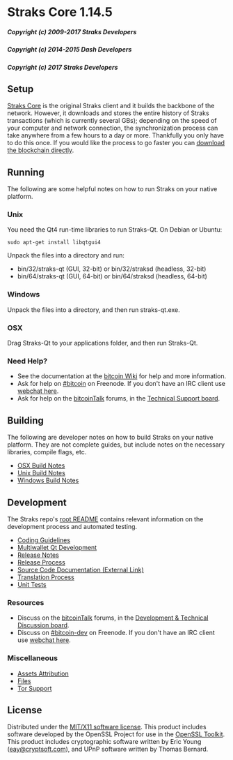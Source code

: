Straks Core 1.14.5
================

##### Copyright (c) 2009-2017 Straks Developers
##### Copyright (c) 2014-2015 Dash Developers
##### Copyright (c) 2017 Straks Developers


Setup
---------------------
[Straks Core](https://github.com/squbs/straks/releases) is the original Straks client and it builds the backbone of the network. However, it downloads and stores the entire history of Straks transactions (which is currently several GBs); depending on the speed of your computer and network connection, the synchronization process can take anywhere from a few hours to a day or more. Thankfully you only have to do this once. If you would like the process to go faster you can [download the blockchain directly](bootstrap.md).

Running
---------------------
The following are some helpful notes on how to run Straks on your native platform.

### Unix

You need the Qt4 run-time libraries to run Straks-Qt. On Debian or Ubuntu:

	sudo apt-get install libqtgui4

Unpack the files into a directory and run:

- bin/32/straks-qt (GUI, 32-bit) or bin/32/straksd (headless, 32-bit)
- bin/64/straks-qt (GUI, 64-bit) or bin/64/straksd (headless, 64-bit)



### Windows

Unpack the files into a directory, and then run straks-qt.exe.

### OSX

Drag Straks-Qt to your applications folder, and then run Straks-Qt.

### Need Help?

* See the documentation at the [bitcoin Wiki](https://en.bitcoin.it/wiki/Main_Page)
for help and more information.
* Ask for help on [#bitcoin](http://webchat.freenode.net?channels=bitcoin) on Freenode. If you don't have an IRC client use [webchat here](http://webchat.freenode.net?channels=bitcoin).
* Ask for help on the [bitcoinTalk](https://bitcointalk.org/) forums, in the [Technical Support board](https://bitcointalk.org/index.php?board=4.0).

Building
---------------------
The following are developer notes on how to build Straks on your native platform. They are not complete guides, but include notes on the necessary libraries, compile flags, etc.

- [OSX Build Notes](build-osx.md)
- [Unix Build Notes](build-unix.md)
- [Windows Build Notes](build-msw.md)

Development
---------------------
The Straks repo's [root README](https://github.com/squbs/Straks) contains relevant information on the development process and automated testing.

- [Coding Guidelines](coding.md)
- [Multiwallet Qt Development](multiwallet-qt.md)
- [Release Notes](release-notes.md)
- [Release Process](release-process.md)
- [Source Code Documentation (External Link)](https://dev.visucore.com/bitcoin/doxygen/)
- [Translation Process](translation_process.md)
- [Unit Tests](unit-tests.md)

### Resources
* Discuss on the [bitcoinTalk](https://bitcointalk.org/) forums, in the [Development & Technical Discussion board](https://bitcointalk.org/index.php?board=6.0).
* Discuss on [#bitcoin-dev](http://webchat.freenode.net/?channels=bitcoin) on Freenode. If you don't have an IRC client use [webchat here](http://webchat.freenode.net/?channels=bitcoin-dev).

### Miscellaneous
- [Assets Attribution](assets-attribution.md)
- [Files](files.md)
- [Tor Support](tor.md)

License
---------------------
Distributed under the [MIT/X11 software license](http://www.opensource.org/licenses/mit-license.php).
This product includes software developed by the OpenSSL Project for use in the [OpenSSL Toolkit](http://www.openssl.org/). This product includes
cryptographic software written by Eric Young ([eay@cryptsoft.com](mailto:eay@cryptsoft.com)), and UPnP software written by Thomas Bernard.
